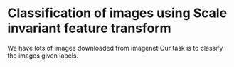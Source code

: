 
# Classification of images using Scale invariant feature transform

We have lots of images downloaded from imagenet
Our task is to classify the images given labels.



